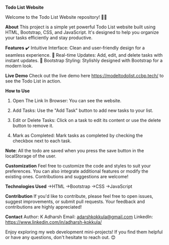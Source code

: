**Todo List Website**

Welcome to the Todo List Website repository! 📝✨

**About**
This project is a simple yet powerful Todo List website built using HTML, Bootstrap, CSS, and JavaScript.
It's designed to help you organize your tasks efficiently and stay productive.

**Features**
✔️ Intuitive Interface: Clean and user-friendly design for a seamless experience.
🔄 Real-time Updates: Add, edit, and delete tasks with instant updates.
🎨 Bootstrap Styling: Stylishly designed with Bootstrap for a modern look.

**Live Demo**
Check out the live demo here https://modeltodolist.ccbp.tech/ to see the Todo List in action.

**How to Use**
1. Open The Link In Browser:
You can see the website.

2. Add Tasks:
Use the "Add Task" button to add new tasks to your list.

3. Edit or Delete Tasks:
Click on a task to edit its content or use the delete button to remove it.

4. Mark as Completed:
Mark tasks as completed by checking the checkbox next to each task.

**Note**: All the todo are saved when you press the save button in the localStorage of the user.

**Customization**
Feel free to customize the code and styles to suit your preferences. You can also integrate additional features or modify the existing ones. Contributions and suggestions are welcome!

**Technologies Used**
->HTML
->Bootstrap
->CSS
->JavaScript

**Contribution**
If you'd like to contribute, please feel free to open issues, suggest improvements, or submit pull requests. Your feedback and contributions are highly appreciated!

**Contact**
Author: K Adharsh
Email: adarshkokkula@gmail.com
LinkedIn: https://www.linkedin.com/in/adharsh-kokkula/



Enjoy exploring my web development mini-projects! If you find them helpful or have any questions, don't hesitate to reach out. 😊
